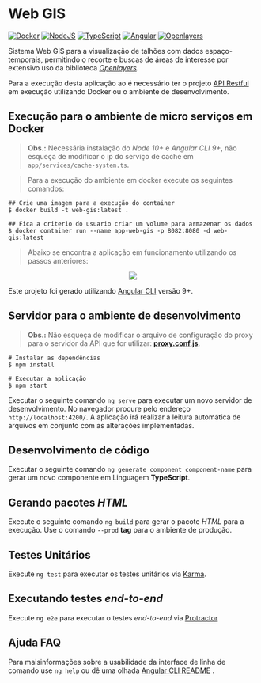 # Web GIS

[![Docker](https://img.shields.io/badge/docker-latest-green)](https://www.docker.com/)
[![NodeJS](https://img.shields.io/badge/node-12-green)](https://nodejs.org/en/)
[![TypeScript](https://img.shields.io/badge/typescript-latest-green)](https://www.typescriptlang.org/)
[![Angular](https://img.shields.io/badge/angular-7.2.2-green)](https://angular.io/)
[![Openlayers](https://img.shields.io/badge/openlayers-6.3.1-green)](https://openlayers.org/)

Sistema Web GIS para a visualização de talhões com dados espaço-temporais, permitindo o recorte e buscas de áreas de interesse por extensivo uso da biblioteca [*Openlayers*](https://openlayers.org/).

Para a execução desta aplicação ao é necessário ter o projeto [API Restful](https://github.com/ProjetoIntegradorADSFatec/api-restful) em execução utilizando Docker ou o ambiente de desenvolvimento.

## Execução para o ambiente de micro serviços em Docker
> **Obs.:** Necessária instalação do *Node 10+* e *Angular CLI 9+*, não esqueça de modificar o ip do serviço de cache em `app/services/cache-system.ts`.

> Para a execução do ambiente em docker execute os seguintes comandos:
```
## Crie uma imagem para a execução do container
$ docker build -t web-gis:latest .

## Fica a criterio do usuario criar um volume para armazenar os dados
$ docker container run --name app-web-gis -p 8082:8080 -d web-gis:latest
```

> Abaixo se encontra a aplicação em funcionamento utilizando os passos anteriores:

<p align = "center">
  <img src = "./docs/assets/web-gis.gif">
</p>

Este projeto foi gerado utilizando [Angular CLI](https://github.com/angular/angular-cli) versão 9+.

## Servidor para o ambiente de desenvolvimento

> **Obs.:** Não esqueça de modificar o arquivo de configuração do proxy para o servidor da API que for utilizar: **[proxy.conf.js](./proxy.conf.js)**.

~~~shell
# Instalar as dependências
$ npm install

# Executar a aplicação
$ npm start
~~~

Executar o seguinte comando `ng serve` para executar um novo servidor de desenvolvimento. No navegador procure pelo endereço `http://localhost:4200/`. A aplicação irá realizar a leitura automática de arquivos em conjunto com as alterações implementadas.

## Desenvolvimento de código

Executar o seguinte comando `ng generate component component-name` para gerar um novo componente em Linguagem **TypeScript**.

## Gerando pacotes *HTML*

Execute o seguinte comando `ng build` para gerar o pacote *HTML* para a execução. Use o comando `--prod` **tag** para o ambiente de produção.

## Testes Unitários

Execute `ng test` para executar os testes unitários via [Karma](https://karma-runner.github.io).

## Executando testes *end-to-end*

Execute `ng e2e` para executar o testes *end-to-end* via [Protractor](http://www.protractortest.org/)

## Ajuda FAQ

Para maisinformações sobre a usabilidade da interface de linha de comando use `ng help` ou dê uma olhada [Angular CLI README](https://github.com/angular/angular-cli/blob/master/README.md) .
